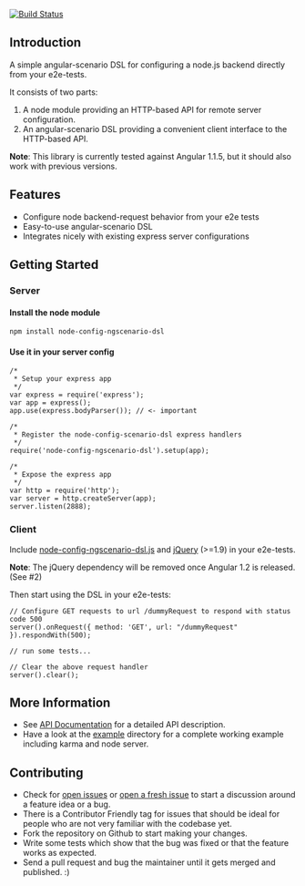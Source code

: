 [![Build Status](https://travis-ci.org/hypoport/node-config-ngscenario-dsl.png)](https://travis-ci.org/hypoport/node-config-ngscenario-dsl.png)

## Introduction

A simple angular-scenario DSL for configuring a node.js backend directly from your e2e-tests. 

It consists of two parts: 

1. A node module providing an HTTP-based API for remote server configuration.
2. An angular-scenario DSL providing a convenient client interface to the HTTP-based API.

__Note__: This library is currently tested against Angular 1.1.5, but it should also work with previous versions.


## Features

- Configure node backend-request behavior from your e2e tests
- Easy-to-use angular-scenario DSL
- Integrates nicely with existing express server configurations

## Getting Started

### Server

#### Install the node module

```
npm install node-config-ngscenario-dsl
```

#### Use it in your server config

```
/*
 * Setup your express app
 */
var express = require('express');
var app = express();
app.use(express.bodyParser()); // <- important

/*
 * Register the node-config-scenario-dsl express handlers
 */
require('node-config-ngscenario-dsl').setup(app);

/*
 * Expose the express app
 */
var http = require('http');
var server = http.createServer(app);
server.listen(2888);
```

### Client

Include [node-config-ngscenario-dsl.js](https://github.com/hypoport/node-config-ngscenario-dsl/blob/master/client-src/node-config-ngscenario-dsl.js) and [jQuery](http://jquery.com) (>=1.9) in your e2e-tests.

__Note__: The jQuery dependency will be removed once Angular 1.2 is released. (See #2)

Then start using the DSL in your e2e-tests:

```
// Configure GET requests to url /dummyRequest to respond with status code 500
server().onRequest({ method: 'GET', url: "/dummyRequest" }).respondWith(500);

// run some tests...

// Clear the above request handler
server().clear();

```
## More Information

* See [API Documentation](https://github.com/hypoport/node-config-ngscenario-dsl/wiki/API-Documentation) for a detailed API description.
* Have a look at the [example](https://github.com/hypoport/node-config-ngscenario-dsl/tree/master/int-tests) directory for a complete working example including karma and node server.

## Contributing

* Check for [open issues](https://github.com/hypoport/node-config-ngscenario-dsl/issues) or [open a fresh issue](https://github.com/hypoport/node-config-ngscenario-dsl/issues/new) to start a discussion around a feature idea or a bug.
* There is a Contributor Friendly tag for issues that should be ideal for people who are not very familiar with the codebase yet.
* Fork the repository on Github to start making your changes.
* Write some tests which show that the bug was fixed or that the feature works as expected.
* Send a pull request and bug the maintainer until it gets merged and published. :)